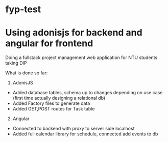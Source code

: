 # fyp-test

# Using adonisjs for backend and angular for frontend

Doing a fullstack project management web application for NTU students taking DIP

What is done so far:

1) AdonisJS
- Added database tables, schema up to changes depending on use case (first time actually designing a relational db)
- Added Factory files to generate data
- Added GET,POST routes for Task table
2) Angular
- Connected to backend with proxy to server side localhost 
- Added full calendar library for schedule, connected add events to db 
